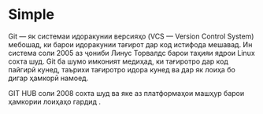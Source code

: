 # Simple

Git — як системаи идоракунии версияҳо (VCS — Version Control System) мебошад, ки барои идоракунии тағирот дар код истифода мешавад. Ин система соли 2005 аз ҷониби Линус Торвалдс барои таҳияи ядрои Linux сохта шуд. Git ба шумо имконият медиҳад, ки тағиротро дар код пайгирӣ кунед, таърихи тағиротро идора кунед ва дар як лоиҳа бо дигар ҳамкорӣ намоед.

GIT HUB соли 2008 сохта шуд ва яке аз платформаҳои машҳур барои ҳамкории лоиҳаҳо гардид .
